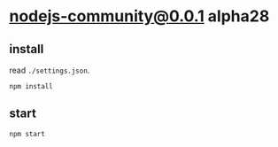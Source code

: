 # nodejs-community@0.0.1 alpha28


## install
read `./settings.json`.
```
npm install
```


## start
```
npm start
```